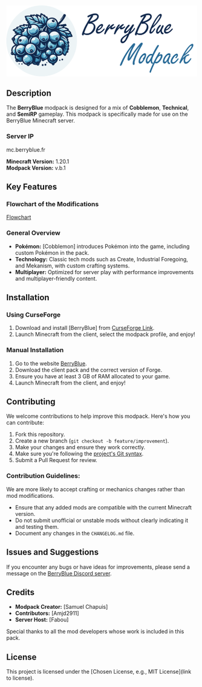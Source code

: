 ![Logo](./dev/readmeRessources/pack.png)

## Description
The **BerryBlue** modpack is designed for a mix of **Cobblemon**, **Technical**, and **SemiRP** gameplay. This modpack is specifically made for use on the BerryBlue Minecraft server.

### Server IP
mc.berryblue.fr

**Minecraft Version:** 1.20.1  
**Modpack Version:** v.b.1

## Key Features
### Flowchart of the Modifications
[Flowchart](https://app.diagrams.net/#G15iPbd8EBU-erWwGlHzWcWwr7yK6BKFo6#%7B%22pageId%22%3A%22V9OyBiuX0utlfohTktbi%22%7D)

### General Overview
- **Pokémon:** [Cobblemon] introduces Pokémon into the game, including custom Pokémon in the pack.
- **Technology:** Classic tech mods such as Create, Industrial Foregoing, and Mekanism, with custom crafting systems.
- **Multiplayer:** Optimized for server play with performance improvements and multiplayer-friendly content.

## Installation
### Using CurseForge
1. Download and install [BerryBlue] from [CurseForge Link](https://www.curseforge.com/minecraft/modpacks/berryblue).
2. Launch Minecraft from the client, select the modpack profile, and enjoy!

### Manual Installation
1. Go to the website [BerryBlue](https://mc.berryblue.fr/).
2. Download the client pack and the correct version of Forge.
3. Ensure you have at least 3 GB of RAM allocated to your game.
4. Launch Minecraft from the client, and enjoy!

## Contributing
We welcome contributions to help improve this modpack. Here's how you can contribute:
1. Fork this repository.
2. Create a new branch (`git checkout -b feature/improvement`).
3. Make your changes and ensure they work correctly.
4. Make sure you're following the [project's Git syntax](gitSyntax.md).
5. Submit a Pull Request for review.

### Contribution Guidelines:
We are more likely to accept crafting or mechanics changes rather than mod modifications.
- Ensure that any added mods are compatible with the current Minecraft version.
- Do not submit unofficial or unstable mods without clearly indicating it and testing them.
- Document any changes in the `CHANGELOG.md` file.

## Issues and Suggestions
If you encounter any bugs or have ideas for improvements, please send a message on the [BerryBlue Discord server](https://discord.gg/uu67PCvJ7C).

## Credits
- **Modpack Creator:** [Samuel Chapuis]
- **Contributors:** [Amjd2911]
- **Server Host:** [Fabou]

Special thanks to all the mod developers whose work is included in this pack.

## License
This project is licensed under the [Chosen License, e.g., MIT License](link to license).
